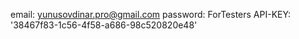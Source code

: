 email: yunusovdinar.pro@gmail.com
password: ForTesters
API-KEY: '38467f83-1c56-4f58-a686-98c520820e48'
